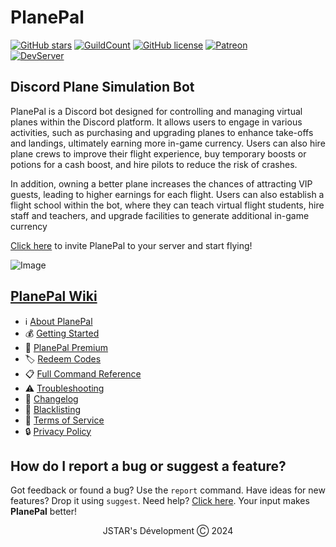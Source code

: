 # PlanePal
[![GitHub stars](https://img.shields.io/github/stars/DevJSTAR/PlanePal.svg?style=social&label=Stars&style=flat)](https://github.com/DevJSTAR/PlanePal/stargazers)
[![GuildCount](https://img.shields.io/badge/dynamic/json.svg?label=servers&url=https%3A%2F%2Fdiscord.bots.gg%2Fapi%2Fv1%2Fbots%2F240254129333731328&query=%24.guildCount&colorB=71A2B1)](https://discord.bots.gg/bots/240254129333731328)
[![GitHub license](https://img.shields.io/github/license/DevJSTAR/PlanePal.svg)](https://github.com/DevJSTAR/PlanePal/blob/master/LICENSE)
[![Patreon](https://img.shields.io/badge/Donate-Patreon-orange.svg)](https://www.patreon.com/jstarsdev) 
<br>
[![DevServer](https://discord.com/api/guilds/1153672454426861598/widget.png?style=shield)](https://discord.gg/GbvXQXHY6Q)

## Discord Plane Simulation Bot
PlanePal is a Discord bot designed for controlling and managing virtual planes within the Discord platform. It allows users to engage in various activities, such as purchasing and upgrading planes to enhance take-offs and landings, ultimately earning more in-game currency. Users can also hire plane crews to improve their flight experience, buy temporary boosts or potions for a cash boost, and hire pilots to reduce the risk of crashes.

In addition, owning a better plane increases the chances of attracting VIP guests, leading to higher earnings for each flight. Users can also establish a flight school within the bot, where they can teach virtual flight students, hire staff and teachers, and upgrade facilities to generate additional in-game currency

[Click here](https://discord.com/api/oauth2/authorize?client_id=1075453827676897362&permissions=689946610753&scope=bot%20applications.commands) to invite PlanePal to your server and start flying!

![Image](https://i.imgur.com/3mS5uAD.png)

## [PlanePal Wiki](https://github.com/DevJSTAR/PlanePal/wiki)
- ℹ [About PlanePal](https://github.com/DevJSTAR/PlanePal/wiki/About-PlanePal)<br>
- 💰 [Getting Started](https://github.com/DevJSTAR/PlanePal/wiki/Getting-Started)<br>
- 🌟 [PlanePal Premium](https://github.com/DevJSTAR/PlanePal/wiki/Premium)<br>
- 🏷 [Redeem Codes](https://github.com/DevJSTAR/PlanePal/wiki/Redeem-Codes)<br>
- 📋 [Full Command Reference](https://github.com/DevJSTAR/PlanePal/wiki/Command-Documentation)<br>
- ⚠ [Troubleshooting](https://github.com/DevJSTAR/PlanePal/wiki/Troubleshooting)<br>
- 📢 [Changelog](https://github.com/DevJSTAR/PlanePal/wiki/Changelog)<br>
- 🚩 [Blacklisting](https://github.com/DevJSTAR/PlanePal/wiki/Blacklisting)<br>
- 📄 [Terms of Service](https://github.com/DevJSTAR/PlanePal/wiki/Terms)<br>
- 🔒 [Privacy Policy](https://github.com/DevJSTAR/PlanePal/wiki/Privacy)<br>

## How do I report a bug or suggest a feature?
Got feedback or found a bug? Use the `report` command. Have ideas for new features? Drop it using `suggest`. Need help? [Click here](https://github.com/DevJSTAR/PlanePal/wiki/Troubleshooting). Your input makes **PlanePal** better!

<p align="center">JSTAR's Dévelopment Ⓒ︎ 2024</p>
